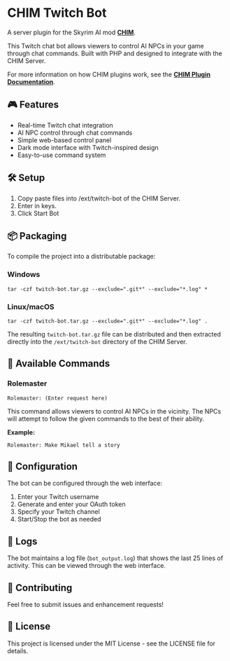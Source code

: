 # CHIM Twitch Bot

A server plugin for the Skyrim AI mod **[CHIM](https://www.nexusmods.com/skyrimspecialedition/mods/126330?tab=description)**.

This Twitch chat bot allows viewers to control AI NPCs in your game through chat commands. Built with PHP and designed to integrate with the CHIM Server.

For more information on how CHIM plugins work, see the **[CHIM Plugin Documentation](https://dwemerdynamics.hostwiki.io/en/CHIM-Plugins)**.

## 🎮 Features

- Real-time Twitch chat integration
- AI NPC control through chat commands
- Simple web-based control panel
- Dark mode interface with Twitch-inspired design
- Easy-to-use command system

## 🛠️ Setup

1. Copy paste files into /ext/twitch-bot of the CHIM Server.
2. Enter in keys.
3. Click Start Bot

## 📦 Packaging

To compile the project into a distributable package:

### Windows
```
tar -czf twitch-bot.tar.gz --exclude=".git*" --exclude="*.log" *
```

### Linux/macOS
```
tar -czf twitch-bot.tar.gz --exclude=".git*" --exclude="*.log" .
```

The resulting `twitch-bot.tar.gz` file can be distributed and then extracted directly into the `/ext/twitch-bot` directory of the CHIM Server.

## 🎯 Available Commands

### Rolemaster
```
Rolemaster: (Enter request here)
```
This command allows viewers to control AI NPCs in the vicinity. The NPCs will attempt to follow the given commands to the best of their ability.

**Example:**
```
Rolemaster: Make Mikael tell a story
```

## 🔧 Configuration

The bot can be configured through the web interface:
1. Enter your Twitch username
2. Generate and enter your OAuth token
3. Specify your Twitch channel
4. Start/Stop the bot as needed

## 📝 Logs

The bot maintains a log file (`bot_output.log`) that shows the last 25 lines of activity. This can be viewed through the web interface.


## 🤝 Contributing

Feel free to submit issues and enhancement requests!

## 📄 License

This project is licensed under the MIT License - see the LICENSE file for details.